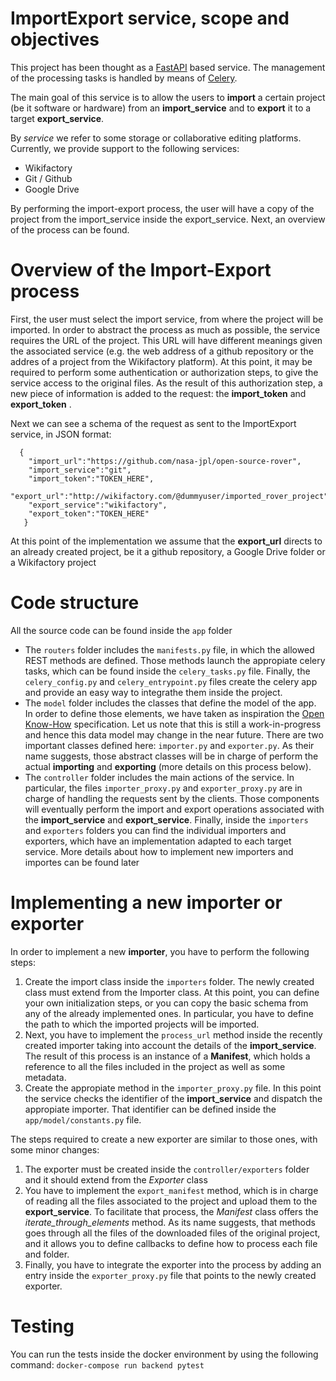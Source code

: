 # ImportExport service, scope and objectives

This project has been thought as a [FastAPI](https://fastapi.tiangolo.com/) based service. The management of the processing tasks is handled by means of [Celery](https://docs.celeryproject.org/en/stable/getting-started/introduction.html).

The main goal of this service is to allow the users to **import** a certain project (be it software or hardware) from an **import_service** and to **export** it to a target **export_service**.

By *service* we refer to some storage or collaborative editing platforms. Currently, we provide support to the following services:
 - Wikifactory
 - Git / Github
 - Google Drive

By performing the import-export process, the user will have a copy of the project from the import_service inside the export_service. Next, an overview of the process can be found.

# Overview of the Import-Export process

First, the user must select the import service, from where the project will be imported. In order to abstract the process as much as possible, the service requires the URL of the project. This URL will have different meanings given the associated service (e.g. the web address of a github repository or the addres of a project from the Wikifactory platform). At this point, it may be required to perform some authentication or authorization steps, to give the service access to the original files. As the result of this authorization step, a new piece of information is added to the request: the **import_token** and **export_token** .

Next we can see a schema of the request as sent to the ImportExport service, in JSON format:


      {
   	    "import_url":"https://github.com/nasa-jpl/open-source-rover",
   	    "import_service":"git",
   	    "import_token":"TOKEN_HERE",
   	    "export_url":"http://wikifactory.com/@dummyuser/imported_rover_project",
   	    "export_service":"wikifactory",
   	    "export_token":"TOKEN_HERE"
       }

At this point of the implementation we assume that the **export_url** directs to an already created project, be it a github repository, a Google Drive folder or a Wikifactory project

#  Code structure
All the source code can be found inside the `app` folder

 - The `routers` folder includes the `manifests.py` file, in which the allowed REST methods are defined. Those methods launch the appropiate celery tasks, which can be found inside the `celery_tasks.py` file. Finally, the `celery_config.py` and `celery_entrypoint.py` files create the celery app and provide an easy way to integrathe them inside the project.
 - The `model` folder includes the classes that define the model of the app. In order to define those elements, we have taken as inspiration the [Open Know-How](https://app.standardsrepo.com/MakerNetAlliance/OpenKnowHow/wiki/) specification. Let us note that this is still a work-in-progress and hence this data model may change in the near future. There are two important classes defined here: `importer.py` and `exporter.py`. As their name suggests, those abstract classes will be in charge of perform the actual **importing** and **exporting** (more details on this process below).
 - The `controller` folder includes the main actions of the service. In particular, the files `importer_proxy.py`  and `exporter_proxy.py` are in charge of handling the requests sent by the clients. Those components will eventually perform the import and export operations associated with the **import_service** and **export_service**. Finally, inside the `importers` and `exporters` folders you can find the individual importers and exporters, which have an implementation adapted to each target service. More details about how to implement new importers and importes can be found later

# Implementing a new importer or exporter

In order to implement a new **importer**, you have to perform the following steps:

 1. Create the import class inside the `importers` folder. The newly created class must extend from the Importer class. At this point, you can define your own initialization steps, or you can copy the basic schema from any of the already implemented ones. In particular, you have to define the path to which the imported projects will be imported.
 2. Next, you have to implement the `process_url` method inside the recently created importer taking into account the details of the **import_service**. The result of this process is an instance of a **Manifest**, which holds a reference to all the files included in the project as well as some metadata.
 3. Create the appropiate method in the `importer_proxy.py` file. In this point the service checks the identifier of the **import_service** and dispatch the appropiate importer. That identifier can be defined inside the `app/model/constants.py` file.


The steps required to create a new exporter are similar to those ones, with some minor changes:

 1. The exporter must be created inside the `controller/exporters` folder and it should extend from the *Exporter* class
 2. You have to implement the `export_manifest` method, which is in charge of reading all the files associated to the project and upload them to the **export_service**. To facilitate that process, the *Manifest* class offers the *iterate_through_elements* method. As its name suggests, that methods goes through all the files of the downloaded files of the original project, and it allows you to define callbacks to define how to process each file and folder.
 3. Finally, you have to integrate the exporter into the process by adding an entry inside the `exporter_proxy.py` file that points to the newly created exporter.

# Testing

You can run the tests inside the docker environment by using the following command:
`docker-compose run backend pytest`
